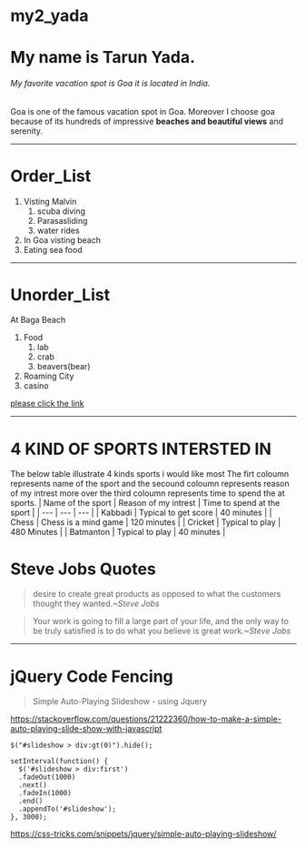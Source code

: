 # my2_yada
# My name is Tarun Yada.
###### My favorite vacation spot is Goa it is located in India.

Goa is one of the famous vacation spot in Goa. Moreover I choose goa because of its hundreds of impressive **beaches and beautiful views** and serenity.

---

# Order_List

1. Visting Malvin
    1. scuba diving
    2. Parasasliding
    3. water rides
2. In Goa visting beach
3. Eating sea food

---

# Unorder_List

At Baga Beach
1. Food
    1. lab
    3. crab
    2. beavers(bear)
2. Roaming City
3. casino

 [please click the link](MyStats.md)
***

# 4 KIND OF SPORTS INTERSTED IN 
The below table illustrate 4 kinds sports i would like most
The firt coloumn represents name of the sport and the secound coloumn represents reason of my intrest more over the third coloumn represents time to spend the at sports.
| Name of the sport | Reason of my intrest | Time to spend at the sport |
| --- |  ---  | --- | 
| Kabbadi | Typical to get score | 40 minutes |
| Chess | Chess is a mind game | 120 minutes |
| Cricket | Typical to play | 480 Minutes |
| Batmanton | Typical to play  | 40 minutes |

# Steve Jobs Quotes
> desire to create great products as opposed to what the customers thought they wanted.*~Steve Jobs*

> Your work is going to fill a large part of your life, and the only way to be truly satisfied is to do what you believe is great work.*~Steve Jobs*

***

# jQuery Code Fencing
> Simple Auto-Playing Slideshow - using Jquery

<https://stackoverflow.com/questions/21222360/how-to-make-a-simple-auto-playing-slide-show-with-javascript>

```
$("#slideshow > div:gt(0)").hide();

setInterval(function() { 
  $('#slideshow > div:first')
  .fadeOut(1000)
  .next()
  .fadeIn(1000)
  .end()
  .appendTo('#slideshow');
}, 3000);
```

<https://css-tricks.com/snippets/jquery/simple-auto-playing-slideshow/>